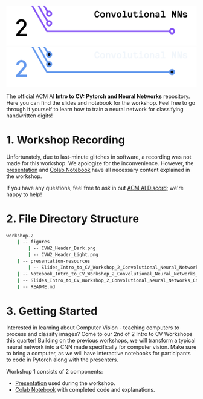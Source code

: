 <!-- 
    If you have any questions about this template, feel free to ask
    your Director for help!
-->


<!-- 
    SECTION: Header
    ---------
    Request new headers from you Director to fit your workshop!
-->

![Intro to CV: Search Algorithms](./figures/CVW2_Header_Light.png#gh-light-mode-only)
![Intro to CV: Search Algorithms](./figures/CVW2_Header_Dark.png#gh-dark-mode-only)

The official ACM AI **Intro to CV: Pytorch and Neural Networks** repository. Here you can find the slides and notebook for the workshop. Feel free to go through it yourself to learn how to train a neural network for classifying handwritten digits!

<!-- 
    SECTION: Table of Contents
    ---------
    Mandatory Sections:
        - File Directory Structure
        - Workshop Recording
            - if you recorded your workshop, please make it available here
        - Getting Started
            - Give an interesting description of your workshop!
            - E.g. you can use the marketing descriptiong (w/o the emojis
              and make the nouns general ('you' becomes 'the reader'))
        - Resources
            - Images, papers, etc
    Do NOT Include:
        - Author Info
            - This should only be in the main README for your series
    Other Possible Sections:
        - Anything else you'd like, but try not to be redundant!
            - Make sure it's not already in the main series README or
              another section
-->

<!-- 
    SECTION: Workshop Video
    ---------
    Most, if not all, workshops should have recordings. Once the recording
    is posted to the ACMUCSD YT channel (https://www.youtube.com/channel/UCyjPATFqc3FwOiuqJ2UG1Eg), replace the text with an <img> element.
-->


# 1. Workshop Recording

Unfortunately, due to last-minute glitches in software, a recording was not made for this workshop. We apologize for the inconvenience. However, the [presentation](./Slides_Intro_to_CV_Workshop_2_Convolutional_Neural_Networks_CNNs.pdf) and [Colab Notebook](./Notebook_Intro_to_CV_Workshop_2_Convolutional_Neural_Networks_CNNs.ipynb) have all necessary content explained in the workshop.

If you have any questions, feel free to ask in out [ACM AI Discord](https://discord.gg/SZA2WV36sJ); we're happy to help!

<!--
<div align="center">
<a href="YT Video Link">
<img
    src="YT Max Res Thumbnail Link"
    alt="Screen reader-compatible alt text"
    width="500px"
/>
</a>
</div>
-->

<!-- 
    SECTION: File Directory Structure
    ---------
    Write out your File Directory Structure below (make sure it's up-to-date)
-->

# 2. File Directory Structure

```bash
workshop-2
    | -- figures
        | -- CVW2_Header_Dark.png
        | -- CVW2_Header_Light.png
    | -- presentation-resources
        | -- Slides_Intro_to_CV_Workshop_2_Convolutional_Neural_Networks_CNNs.pptx
    | -- Notebook_Intro_to_CV_Workshop_2_Convolutional_Neural_Networks_CNNs.ipynb
    | -- Slides_Intro_to_CV_Workshop_2_Convolutional_Neural_Networks_CNNs.pdf
    | -- README.md

```

<!-- 
    SECTION: Getting Started
    ---------
    Brief description of your workshop here
-->

# 3. Getting Started

Interested in learning about Computer Vision - teaching computers to process and classify images? Come to our 2nd of 2 Intro to CV Workshops this quarter! Building on the previous workshops, we will transform a typical neural network into a CNN made specifically for computer vision. Make sure to bring a computer, as we will have interactive notebooks for participants to code in Pytorch along with the presenters.

Workshop 1 consists of 2 components:
- [Presentation](./Slides_Intro_to_CV_Workshop_2_Convolutional_Neural_Networks_CNNs.pdf) used during the workshop.
- [Colab Notebook](./Notebook_Intro_to_CV_Workshop_2_Convolutional_Neural_Networks_CNNs.ipynb) with completed code and explanations.

<!-- 
    Note: The above list will depend on your specific workshop.
-->
